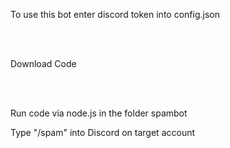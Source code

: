<p> To use this bot enter discord token into config.json</p>
  <br></br>
  <p>Download Code</p>
   <br></br>
  <p> Run code via node.js in the folder spambot <p>
  <p> Type "/spam" into Discord on target account </p>
